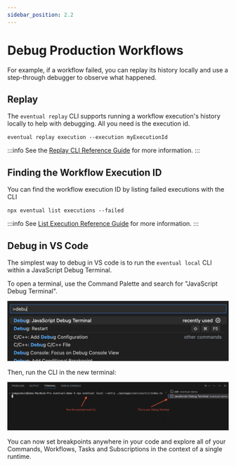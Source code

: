 ```yaml
---
sidebar_position: 2.2
---
```


# Debug Production Workflows

For example, if a workflow failed, you can replay its history locally and use a step-through debugger to observe what happened.

## Replay

The `eventual replay` CLI supports running a workflow execution's history locally to help with debugging. All you need is the execution id.

```
eventual replay execution --execution myExecutionId
```

:::info
See the [Replay CLI Reference Guide](../reference/cli#replay-execution) for more information.
:::

## Finding the Workflow Execution ID

You can find the workflow execution ID by listing failed executions with the CLI

```
npx eventual list executions --failed
```

:::info
See [List Execution Reference Guide](../reference/cli#executions) for more information.
:::

## Debug in VS Code

The simplest way to debug in VS code is to run the `eventual local` CLI within a JavaScript Debug Terminal.

To open a terminal, use the Command Palette and search for "JavaScript Debug Terminal".

![](./command-pallete-debug-terminal.png)

Then, run the CLI in the new terminal:

![](./debug-terminal-local.png)

You can now set breakpoints anywhere in your code and explore all of your Commands, Workflows, Tasks and Subscriptions in the context of a single runtime.
